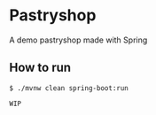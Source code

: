 # Pastryshop

A demo pastryshop made with Spring

## How to run

```shell
$ ./mvnw clean spring-boot:run
```

`WIP`
